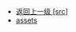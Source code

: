 - [返回上一级 [src]](web前端/Vue相关的页面搭建/1_基本项目/baseDemo/src/)
- [assets](web前端/Vue相关的页面搭建/1_基本项目/baseDemo/src/assets/)
